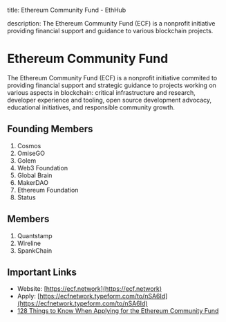 title: Ethereum Community Fund - EthHub

description: The Ethereum Community Fund (ECF) is a nonprofit initiative providing financial support and guidance to various blockchain projects.

# Ethereum Community Fund

The Ethereum Community Fund \(ECF\) is a nonprofit initiative commited to providing financial support and strategic guidance to projects working on various aspects in blockchain: critical infrastructure and research, developer experience and tooling, open source development advocacy, educational initiatives, and responsible community growth.

## Founding Members

1. Cosmos
2. OmiseGO
3. Golem
4. Web3 Foundation
5. Global Brain
6. MakerDAO
7. Ethereum Foundation 
8. Status

## Members

1. Quantstamp
2. Wireline
3. SpankChain

## Important Links

* Website: [https://ecf.network](https://ecf.network)
* Apply: [https://ecfnetwork.typeform.com/to/nSA6Id](https://ecfnetwork.typeform.com/to/nSA6Id)
* [128 Things to Know When Applying for the Ethereum Community Fund](https://medium.com/ecf-review/128-things-to-know-when-applying-for-the-ethereum-community-fund-77774d097041)

